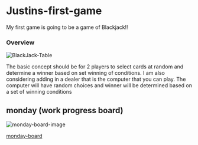 # Justins-first-game

My first game is going to be a game of Blackjack!!

### Overview

![BlackJack-Table](https://roarblogs.s3.amazonaws.com/mgm/sports/en/blog/wp-content/uploads/2022/01/21111006/Birds-eye-view-of-a-blackjack-table-.jpg 'Text to show on mouseover')

The basic concept should be for 2 players to select cards at random and determine a winner based on set winning of conditions. I am also considering adding in a dealer that is the computer that you can play. The computer will have random choices and winner will be determined based on a set of winning conditions

## monday (work progress board)

![monday-board-image](https://view.monday.com/3315926823-513eb655451ccf0cf8fcf0c59899b83f?r=use1)

[monday-board](https://view.monday.com/3315926823-513eb655451ccf0cf8fcf0c59899b83f?r=use1)
